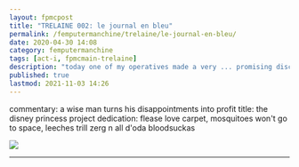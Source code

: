 ```yaml
---
layout: fpmcpost
title: "TRELAINE 002: le journal en bleu"
permalink: /femputermanchine/trelaine/le-journal-en-bleu/
date: 2020-04-30 14:08
category: femputermanchine
tags: [act-i, fpmcmain-trelaine]
description: "today one of my operatives made a very ... promising discovery"
published: true
lastmod: 2021-11-03 14:26
---
```

[//]: # ( 10/15/21  -linkout removed)
[//]: # ( 11/03/21  -title added)

commentary: a wise man turns his disappointments into profit
title: the disney princess project
dedication: flease love carpet, mosquitoes won't go to space, leeches trill zerg n all d'oda bloodsuckas

<img src="{{ site.url }}/assets/img/dpp-00.jpg" />

*****

